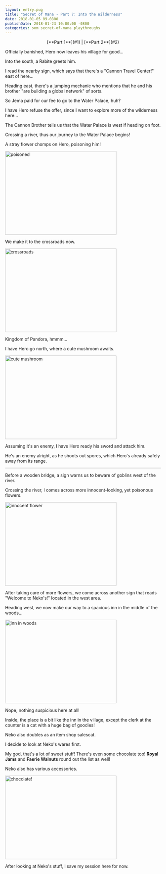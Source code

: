 ```yaml
---
layout: entry.pug
title: "Secret of Mana - Part 7: Into the Wilderness"
date: 2018-01-05 09-0800
publishDate: 2018-01-23 10:00:00 -0800
categories: som secret-of-mana playthroughs
---
```


<p style="text-align: center;">[**Part 1**](#1) | [**Part 2**](#2)</p>

<a name="1"></a>

Officially banished, Hero now leaves his village for good...

Into the south, a Rabite greets him.

I read the nearby sign, which says that there's a "Cannon Travel Center!" east of here...

Heading east, there's a jumping mechanic who mentions that he and his brother "are building a global network" of sorts.

So Jema paid for our fee to go to the Water Palace, huh?

I have Hero refuse the offer, since I want to explore more of the wilderness here...

The Cannon Brother tells us that the Water Palace is west if heading on foot.

Crossing a river, thus our journey to the Water Palace begins!

A stray flower chomps on Hero, poisoning him!

<img src="https://i.imgur.com/PsBXMUY.png" alt="poisoned" width="360" height="270" id="liveblog" />

We make it to the crossroads now.

<img src="https://i.imgur.com/yRxNEFF.png" alt="crossroads" width="360" height="270" id="liveblog" />

Kingdom of Pandora, hmmm...

I have Hero go north, where a cute mushroom awaits.

<img src="https://i.imgur.com/Goaqvtx.png" alt="cute mushroom" width="360" height="270" id="liveblog" />

Assuming it's an enemy, I have Hero ready his sword and attack him.

He's an enemy alright, as he shoots out spores, which Hero's already safely away from its range.

<a name="2"></a>

---

Before a wooden bridge, a sign warns us to beware of goblins west of the river.

Crossing the river, I comes across more innocent-looking, yet poisonous flowers.

<img src="https://i.imgur.com/5hfprQ2.png" alt="innocent flower" width="360" height="270" id="liveblog" />

After taking care of more flowers, we come across another sign that reads "Welcome to Neko's!" located in the west area.

Heading west, we now make our way to a spacious inn in the middle of the woods...

<img src="https://i.imgur.com/xyawIaa.png" alt="inn in woods" width="360" height="270" id="liveblog" />

Nope, nothing suspicious here at all!

Inside, the place is a bit like the inn in the village, except the clerk at the counter is a cat with a huge bag of goodies!

Neko also doubles as an item shop salescat.

I decide to look at Neko's wares first.

My god, that's a lot of sweet stuff! There's even some chocolate too! **Royal Jams** and **Faerie Walnuts** round out the list as well!

Neko also has various accessories.

<img src="https://i.imgur.com/sgjwhdw.png" alt="chocolate!" width="360" height="270" id="liveblog" />

After looking at Neko's stuff, I save my session here for now.